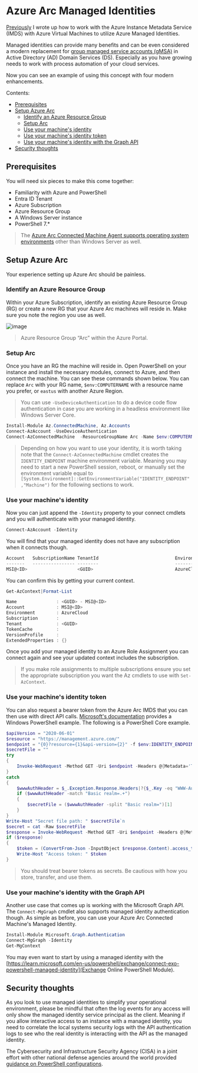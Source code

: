 # Azure Arc Managed Identities

[Previously](https://snozzberries.github.io/2022/05/15/AzureManagedIdentityPowerShell.html) I wrote up how to work with the Azure Instance Metadata Service (IMDS) with Azure Virtual Machines to utilize Azure Managed Identities.

Managed identities can provide many benefits and can be even considered a modern replacement for [group managed service accounts (gMSA)](https://learn.microsoft.com/en-us/windows-server/security/group-managed-service-accounts/group-managed-service-accounts-overview) in Active Directory (AD) Domain Services (DS). Especially as you have growing needs to work with process automation of your cloud services.

Now you can see an example of using this concept with four modern enhancements.

Contents:
* [Prerequisites](#pre)
* [Setup Azure Arc](#setup)
  * [Identify an Azure Resource Group](#id)
  * [Setup Arc](#arc)
  * [Use your machine's identity](#mi)
  * [Use your machine's identity token](#mib)
  * [Use your machine's identity with the Graph API](#mig)
* [Security thoughts](#sec)

## Prerequisites <a name="pre"></a>

You will need six pieces to make this come together:

* Familiarity with Azure and PowerShell
* Entra ID Tenant
* Azure Subscription
* Azure Resource Group
* A Windows Server instance
* PowerShell 7.*

> The [Azure Arc Connected Machine Agent supports operating system environments](https://learn.microsoft.com/en-us/azure/azure-arc/servers/prerequisites#supported-operating-systems) other than Windows Server as well.

## Setup Azure Arc <a name="setup"></a>

Your experience setting up Azure Arc should be painless.

### Identify an Azure Resource Group <a name="id"></a>

Within your Azure Subscription, identify an existing Azure Resource Group (RG) or create a new RG that your Azure Arc machines will reside in. Make sure you note the region you use as well.

![image](https://github.com/Snozzberries/snozzberries.github.io/assets/431932/99bf56fc-1170-4267-85ad-955045d29d2d)

> Azure Resource Group “Arc” within the Azure Portal.

### Setup Arc <a name="arc"></a>

Once you have an RG the machine will reside in. Open PowerShell on your instance and install the necessary modules, connect to Azure, and then connect the machine. You can see these commands shown below. You can replace `Arc` with your RG name, `$env:COMPUTERNAME` with a resource name you prefer, or `eastus` with another Azure Region.

> You can use `-UseDeviceAuthentication` to do a device code flow authentication in case you are working in a headless environment like Windows Server Core.

```powershell
Install-Module Az.ConnectedMachine, Az.Accounts
Connect-AzAccount -UseDeviceAuthentication
Connect-AzConnectedMachine  -ResourceGroupName Arc -Name $env:COMPUTERNAME -Location eastus
```

> Depending on how you want to use your identity, it is worth taking note that the `Connect-AzConnectedMachine` cmdlet creates the `IDENTITY_ENDPOINT` machine environment variable. Meaning you may need to start a new PowerShell session, reboot, or manually set the environment variable equal to `[System.Environment]::GetEnvironmentVariable("IDENTITY_ENDPOINT","Machine")` for the following sections to work.

### Use your machine's identity <a name="mi"></a>

Now you can just append the `-Identity` property to your connect cmdlets and you will authenticate with your managed identity.

```powershell
Connect-AzAccount -Identity
```

You will find that your managed identity does not have any subscription when it connects though.

```powershell
Account   SubscriptionName TenantId                             Environment
-------   ---------------- --------                             -----------
MSI@<ID>                   <GUID>                               AzureCloud
```

You can confirm this by getting your current context.

```powershell
Get-AzContext|Format-List
```

```powershell
Name               : <GUID> - MSI@<ID>
Account            : MSI@<ID>
Environment        : AzureCloud
Subscription       :
Tenant             : <GUID>
TokenCache         :
VersionProfile     :
ExtendedProperties : {}
```

Once you add your managed identity to an Azure Role Assignment you can connect again and see your updated context includes the subscription.

> If you make role assignments to multiple subscriptions ensure you set the appropriate subscription you want the Az cmdlets to use with `Set-AzContext`.

### Use your machine's identity token <a name="mib"></a>

You can also request a bearer token from the Azure Arc IMDS that you can then use with direct API calls. [Microsoft's documentation](https://learn.microsoft.com/en-us/azure/azure-arc/servers/managed-identity-authentication#acquiring-an-access-token-using-rest-api) provides a Windows PowerShell example. The following is a PowerShell Core example.

```powershell
$apiVersion = "2020-06-01"
$resource = "https://management.azure.com/"
$endpoint = "{0}?resource={1}&api-version={2}" -f $env:IDENTITY_ENDPOINT,$resource,$apiVersion
$secretFile = ""
try
{
    Invoke-WebRequest -Method GET -Uri $endpoint -Headers @{Metadata='True'} -UseBasicParsing
}
catch
{
    $wwwAuthHeader = $_.Exception.Response.Headers|?{$_.Key -eq "WWW-Authenticate"}|% value
    if ($wwwAuthHeader -match "Basic realm=.+")
    {
        $secretFile = ($wwwAuthHeader -split "Basic realm=")[1]
    }
}
Write-Host "Secret file path: " $secretFile`n
$secret = cat -Raw $secretFile
$response = Invoke-WebRequest -Method GET -Uri $endpoint -Headers @{Metadata='True'; Authorization="Basic $secret"} -UseBasicParsing
if ($response)
{
    $token = (ConvertFrom-Json -InputObject $response.Content).access_token
    Write-Host "Access token: " $token
}
```

> You should treat bearer tokens as secrets. Be cautious with how you store, transfer, and use them.

### Use your machine's identity with the Graph API <a name="mig"></a>

Another use case that comes up is working with the Microsoft Graph API. The `Connect-MgGraph` cmdlet also supports managed identity authentication though. As simple as before, you can use your Azure Arc Connected Machine's Managed Identity.

```powershell
Install-Module Microsoft.Graph.Authentication
Connect-MgGraph -Identity
Get-MgContext
```

You may even want to start by using a managed identity with the [https://learn.microsoft.com/en-us/powershell/exchange/connect-exo-powershell-managed-identity](Exchange Online PowerShell Module).

## Security thoughts <a name="sec"></a>

As you look to use managed identities to simplify your operational environment, please be mindful that often the log events for any access will only show the managed identity service principal as the client. Meaning if you allow interactive access to an instance with a managed identity, you need to correlate the local systems security logs with the API authentication logs to see who the real identity is interacting with the API as the managed identity.

The Cybersecurity and Infrastructure Security Agency (CISA) in a joint effort with other national defense agencies around the world provided [guidance on PowerShell configurations](https://www.cisa.gov/news-events/alerts/2022/06/22/keeping-powershell-measures-use-and-embrace).
